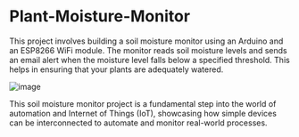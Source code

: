 # Plant-Moisture-Monitor
This project involves building a soil moisture monitor using an Arduino and an ESP8266 WiFi module. The monitor reads soil moisture levels and sends an email alert when the moisture level falls below a specified threshold. This helps in ensuring that your plants are adequately watered.

![image](https://github.com/user-attachments/assets/20183970-c4af-485e-9f98-a74631555d5c)

This soil moisture monitor project is a fundamental step into the world of automation and Internet of Things (IoT), showcasing how simple devices can be interconnected to automate and monitor real-world processes.
